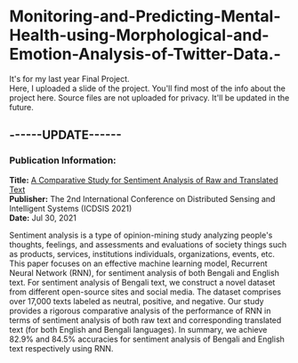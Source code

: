 # Monitoring-and-Predicting-Mental-Health-using-Morphological-and-Emotion-Analysis-of-Twitter-Data.-
It's for my last year Final Project.\
Here, I uploaded a slide of the project. You'll find most of the info about the project here. Source files are not uploaded for privacy. It'll be updated in the future.

## ------UPDATE------
### Publication Information:
**Title:** [A Comparative Study for Sentiment Analysis of Raw and Translated Text](https://digital-library.theiet.org/content/conferences/10.1049/icp.2021.2678)\
**Publisher:** The 2nd International Conference on Distributed Sensing and Intelligent Systems (ICDSIS 2021)\
**Date:** Jul 30, 2021

Sentiment analysis is a type of opinion-mining study analyzing people's thoughts, feelings, and assessments and evaluations of society things such as products, services, institutions individuals, organizations, events, etc. This paper focuses on an effective machine learning model, Recurrent Neural Network (RNN), for sentiment analysis of both Bengali and English text. For sentiment analysis of Bengali text, we construct a novel dataset from different open-source sites and social media. The dataset comprises over 17,000 texts labeled as neutral, positive, and negative. Our study provides a rigorous comparative analysis of the performance of RNN in terms of sentiment analysis of both raw text and corresponding translated text (for both English and Bengali languages). In summary, we achieve 82.9% and 84.5% accuracies for sentiment analysis of Bengali and English text respectively using RNN.
